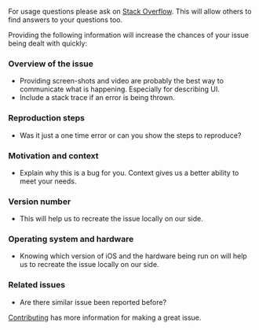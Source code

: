 For usage questions please ask on [Stack  Overflow](http://stackoverflow.com/questions/tagged/material-components-ios).
This will allow others to find answers to your questions too.

Providing the following information will increase the chances of your issue being dealt with quickly:
### Overview of the issue
 - Providing screen-shots and video are probably the best way to communicate what is happening.
Especially for describing UI.
 - Include a stack trace if an error is being thrown.

### Reproduction steps
 - Was it just a one time error or can you show the steps to reproduce?

### Motivation and context
 - Explain why this is a bug for you. Context gives us a better ability to meet your needs.

### Version number
 - This will help us to recreate the issue locally on our side.

### Operating system and hardware
 - Knowing which version of iOS and the hardware being run on will help us to recreate the issue
locally on our side.

### Related issues
 - Are there similar issue been reported before?

[Contributing](./contributing/README.md) has more information for making a great issue.
